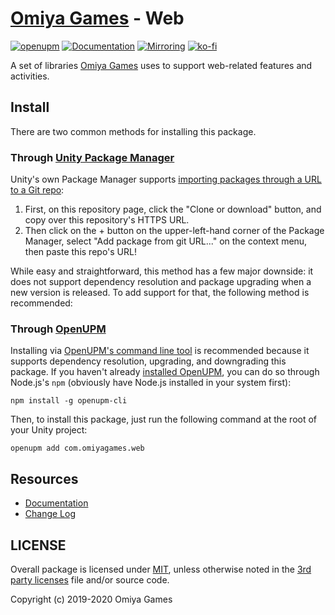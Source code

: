 # [Omiya Games](https://www.omiyagames.com/) - Web

[![openupm](https://img.shields.io/npm/v/com.omiyagames.web?label=openupm&registry_uri=https://package.openupm.com)](https://openupm.com/packages/com.omiyagames.web/) [![Documentation](https://github.com/OmiyaGames/omiya-games-web/workflows/Host%20DocFX%20Documentation/badge.svg)](https://omiyagames.github.io/omiya-games-web/) [![Mirroring](https://github.com/OmiyaGames/omiya-games-web/workflows/Mirroring/badge.svg)](https://bitbucket.org/OmiyaGames/omiya-games-web) [![ko-fi](https://www.ko-fi.com/img/githubbutton_sm.svg)](https://ko-fi.com/I3I51KS8F)

A set of libraries [Omiya Games](https://www.omiyagames.com/) uses to support web-related features and activities.

## Install

There are two common methods for installing this package.

### Through [Unity Package Manager](https://docs.unity3d.com/Manual/upm-ui-giturl.html)

Unity's own Package Manager supports [importing packages through a URL to a Git repo](https://docs.unity3d.com/Manual/upm-ui-giturl.html):

1. First, on this repository page, click the "Clone or download" button, and copy over this repository's HTTPS URL.  
2. Then click on the + button on the upper-left-hand corner of the Package Manager, select "Add package from git URL..." on the context menu, then paste this repo's URL!

While easy and straightforward, this method has a few major downside: it does not support dependency resolution and package upgrading when a new version is released.  To add support for that, the following method is recommended:

### Through [OpenUPM](https://openupm.com/)

Installing via [OpenUPM's command line tool](https://openupm.com/) is recommended because it supports dependency resolution, upgrading, and downgrading this package.  If you haven't already [installed OpenUPM](https://openupm.com/docs/getting-started.html#installing-openupm-cli), you can do so through Node.js's `npm` (obviously have Node.js installed in your system first):
```
npm install -g openupm-cli
```
Then, to install this package, just run the following command at the root of your Unity project:
```
openupm add com.omiyagames.web
```

## Resources

- [Documentation](https://omiyagames.github.io/omiya-games-web/)
- [Change Log](https://omiyagames.github.io/omiya-games-web/manual/changelog.html)

## LICENSE

Overall package is licensed under [MIT](https://github.com/OmiyaGames/omiya-games-web/blob/master/LICENSE.md), unless otherwise noted in the [3rd party licenses](https://github.com/OmiyaGames/omiya-games-web/blob/master/THIRD%20PARTY%20NOTICES.md) file and/or source code.

Copyright (c) 2019-2020 Omiya Games
